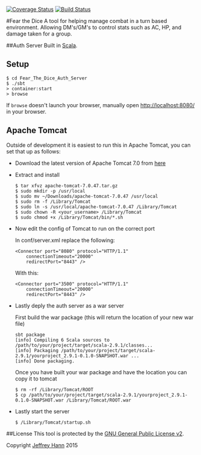 [![Coverage Status](https://coveralls.io/repos/fear-the-dice/auth/badge.svg)](https://coveralls.io/r/fear-the-dice/auth)
[![Build Status](https://travis-ci.org/fear-the-dice/auth.svg)](https://travis-ci.org/fear-the-dice/auth)

#Fear the Dice
A tool for helping manage combat in a turn based environment. Allowing DM's/GM's to control stats such as AC, HP, and damage taken for a group.

##Auth Server
Built in [Scala](http://www.scala-lang.org/).

## Setup

```
$ cd Fear_The_Dice_Auth_Server
$ ./sbt
> container:start
> browse
```

If `browse` doesn't launch your browser, manually open [http://localhost:8080/](http://localhost:8080/) in your browser.

## Apache Tomcat
Outside of development it is easiest to run this in Apache Tomcat, you can set that up as follows:

+ Download the latest version of Apache Tomcat 7.0 from [here](http://tomcat.apache.org/download-70.cgi)
+ Extract and install

    ```
    $ tar xfvz apache-tomcat-7.0.47.tar.gz
    $ sudo mkdir -p /usr/local
    $ sudo mv ~/Downloads/apache-tomcat-7.0.47 /usr/local
    $ sudo rm -f /Library/Tomcat
    $ sudo ln -s /usr/local/apache-tomcat-7.0.47 /Library/Tomcat
    $ sudo chown -R <your_username> /Library/Tomcat
    $ sudo chmod +x /Library/Tomcat/bin/*.sh
    ```

+ Now edit the config of Tomcat to run on the correct port

    In conf/server.xml replace the following:
    
    ```
    <Connector port="8080" protocol="HTTP/1.1"
        connectionTimeout="20000"
        redirectPort="8443" />
    ```
    
    With this:
    
    
    ```
    <Connector port="3500" protocol="HTTP/1.1"
        connectionTimeout="20000"
        redirectPort="8443" />
    ```

+ Lastly deply the auth server as a war server

    First build the war package (this will return the location of your new war file)

    ```
    sbt package
    [info] Compiling 6 Scala sources to /path/to/your/project/target/scala-2.9.1/classes...
    [info] Packaging /path/to/your/project/target/scala-2.9.1/yourproject_2.9.1-0.1.0-SNAPSHOT.war ...
    [info] Done packaging.
    ```
    
    Once you have built your war package and have the location you can copy it to tomcat
    
    ```
    $ rm -rf /Library/Tomcat/ROOT
    $ cp /path/to/your/project/target/scala-2.9.1/yourproject_2.9.1-0.1.0-SNAPSHOT.war /Library/Tomcat/ROOT.war
    ```    
    
+ Lastly start the server

    ```
    $ /Library/Tomcat/startup.sh
    ```

##License
This tool is protected by the [GNU General Public License v2](http://www.gnu.org/licenses/gpl-2.0.html).

Copyright [Jeffrey Hann](http://jeffreyhann.ca/) 2015
